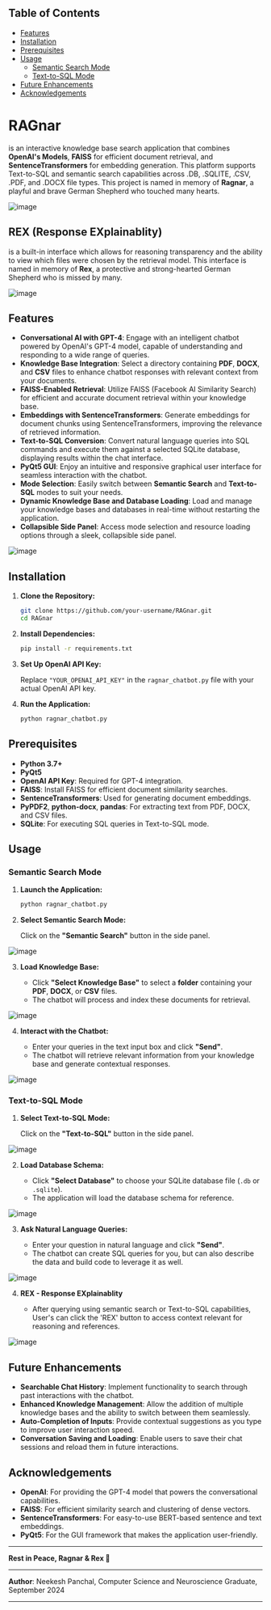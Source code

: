 ## Table of Contents
- [Features](#features)
- [Installation](#installation)
- [Prerequisites](#prerequisites)
- [Usage](#usage)
  - [Semantic Search Mode](#semantic-search-mode)
  - [Text-to-SQL Mode](#text-to-sql-mode)
- [Future Enhancements](#future-enhancements)
- [Acknowledgements](#acknowledgements)

# RAGnar  
is an interactive knowledge base search application that combines **OpenAI's Models**, **FAISS** for efficient document retrieval, and **SentenceTransformers** for embedding generation. This platform supports Text-to-SQL and semantic search capabilities across .DB, .SQLITE, .CSV, .PDF, and .DOCX file types. This project is named in memory of **Ragnar**, a playful and brave German Shepherd who touched many hearts.

![image](https://github.com/user-attachments/assets/20756793-7d41-4e68-b6b4-bf7b646d01b7)

## REX (Response EXplainablity)  
is a built-in interface which allows for reasoning transparency and the ability to view which files were chosen by the retrieval model. This interface is named in memory of **Rex**, a protective and strong-hearted German Shepherd who is missed by many.

![image](https://github.com/user-attachments/assets/f78d845d-e975-4eb3-9f38-af3405c2164f)

## Features

- **Conversational AI with GPT-4**: Engage with an intelligent chatbot powered by OpenAI's GPT-4 model, capable of understanding and responding to a wide range of queries.
- **Knowledge Base Integration**: Select a directory containing **PDF**, **DOCX**, and **CSV** files to enhance chatbot responses with relevant context from your documents.
- **FAISS-Enabled Retrieval**: Utilize FAISS (Facebook AI Similarity Search) for efficient and accurate document retrieval within your knowledge base.
- **Embeddings with SentenceTransformers**: Generate embeddings for document chunks using SentenceTransformers, improving the relevance of retrieved information.
- **Text-to-SQL Conversion**: Convert natural language queries into SQL commands and execute them against a selected SQLite database, displaying results within the chat interface.
- **PyQt5 GUI**: Enjoy an intuitive and responsive graphical user interface for seamless interaction with the chatbot.
- **Mode Selection**: Easily switch between **Semantic Search** and **Text-to-SQL** modes to suit your needs.
- **Dynamic Knowledge Base and Database Loading**: Load and manage your knowledge bases and databases in real-time without restarting the application.
- **Collapsible Side Panel**: Access mode selection and resource loading options through a sleek, collapsible side panel.


![image](https://github.com/user-attachments/assets/4a7695c3-cac8-4cf6-9f04-32c7864d26fa)


## Installation

1. **Clone the Repository:**

    ```bash
    git clone https://github.com/your-username/RAGnar.git
    cd RAGnar
    ```

2. **Install Dependencies:**

    ```bash
    pip install -r requirements.txt
    ```

3. **Set Up OpenAI API Key:**

    Replace `"YOUR_OPENAI_API_KEY"` in the `ragnar_chatbot.py` file with your actual OpenAI API key.

4. **Run the Application:**

    ```bash
    python ragnar_chatbot.py
    ```

## Prerequisites

- **Python 3.7+**
- **PyQt5**
- **OpenAI API Key**: Required for GPT-4 integration.
- **FAISS**: Install FAISS for efficient document similarity searches.
- **SentenceTransformers**: Used for generating document embeddings.
- **PyPDF2**, **python-docx**, **pandas**: For extracting text from PDF, DOCX, and CSV files.
- **SQLite**: For executing SQL queries in Text-to-SQL mode.

## Usage

### Semantic Search Mode

1. **Launch the Application:**

   ```bash
   python ragnar_chatbot.py
   ```

2. **Select Semantic Search Mode:**

   Click on the **"Semantic Search"** button in the side panel.

![image](https://github.com/user-attachments/assets/c40e7c18-d464-4213-a1e2-836c330cf3ee)


3. **Load Knowledge Base:**

   - Click **"Select Knowledge Base"** to select a **folder** containing your **PDF**, **DOCX**, or **CSV** files.
   - The chatbot will process and index these documents for retrieval.

![image](https://github.com/user-attachments/assets/c9944aff-3a1a-43b7-9dfc-428479f679e2)


4. **Interact with the Chatbot:**

   - Enter your queries in the text input box and click **"Send"**.
   - The chatbot will retrieve relevant information from your knowledge base and generate contextual responses.

![image](https://github.com/user-attachments/assets/972ef6c8-2232-4a83-a085-df76e0a725d0)


### Text-to-SQL Mode

1. **Select Text-to-SQL Mode:**

   Click on the **"Text-to-SQL"** button in the side panel.

![image](https://github.com/user-attachments/assets/59d36bda-46a7-4348-9621-360bd0233575)


2. **Load Database Schema:**

   - Click **"Select Database"** to choose your SQLite database file (`.db` or `.sqlite`).
   - The application will load the database schema for reference.

![image](https://github.com/user-attachments/assets/7eacf36b-6da3-443f-89f0-5507be336fcf)


3. **Ask Natural Language Queries:**

   - Enter your question in natural language and click **"Send"**.
   - The chatbot can create SQL queries for you, but can also describe the data and build code to leverage it as well.

![image](https://github.com/user-attachments/assets/f287984b-ff89-4cf4-b265-36e93fa6c9e3)


4. **REX - Response EXplainablity**

   - After querying using semantic search or Text-to-SQL capabilities, User's can click the 'REX' button to access context relevant for reasoning and references.

![image](https://github.com/user-attachments/assets/8f948fd3-18cf-4255-b8ef-534903a87af5)


## Future Enhancements

- **Searchable Chat History**: Implement functionality to search through past interactions with the chatbot.
- **Enhanced Knowledge Management**: Allow the addition of multiple knowledge bases and the ability to switch between them seamlessly.
- **Auto-Completion of Inputs**: Provide contextual suggestions as you type to improve user interaction speed.
- **Conversation Saving and Loading**: Enable users to save their chat sessions and reload them in future interactions.

## Acknowledgements

- **OpenAI**: For providing the GPT-4 model that powers the conversational capabilities.
- **FAISS**: For efficient similarity search and clustering of dense vectors.
- **SentenceTransformers**: For easy-to-use BERT-based sentence and text embeddings.
- **PyQt5**: For the GUI framework that makes the application user-friendly.

---

**Rest in Peace, Ragnar & Rex 🐾**

---

**Author**: Neekesh Panchal, Computer Science and Neuroscience Graduate, September 2024

---

